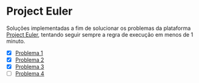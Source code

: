 # Project Euler

Soluções implementadas a fim de solucionar os problemas da plataforma [Project Euler](https://projecteuler.net/), tentando seguir sempre a regra de execução em menos de 1 minuto.

- [x] [Problema 1](https://github.com/hrszanini/project-euler/blob/main/1.c)
- [x] [Problema 2](https://github.com/hrszanini/project-euler/blob/main/2.c)
- [X] [Problema 3](https://github.com/hrszanini/project-euler/blob/main/3.c)
- [ ] [Problema 4](https://github.com/hrszanini/project-euler/blob/main/4.c)